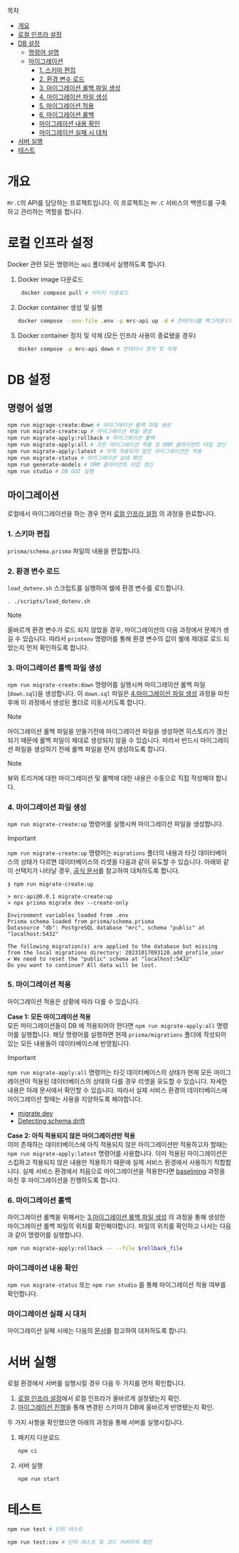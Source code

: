 목차
- [개요](#개요)
- [로컬 인프라 설정](#로컬-인프라-설정)
- [DB 설정](#db-설정)
  - [명령어 설명](#명령어-설명)
  - [마이그레이션](#마이그레이션)
    - [1. 스키마 편집](#1-스키마-편집)
    - [2. 환경 변수 로드](#2-환경-변수-로드)
    - [3. 마이그레이션 롤백 파일 생성](#3-마이그레이션-롤백-파일-생성)
    - [4. 마이그레이션 파일 생성](#4-마이그레이션-파일-생성)
    - [5. 마이그레이션 적용](#5-마이그레이션-적용)
    - [6. 마이그레이션 롤백](#6-마이그레이션-롤백)
    - [마이그레이션 내용 확인](#마이그레이션-내용-확인)
    - [마이그레이션 실패 시 대처](#마이그레이션-실패-시-대처)
- [서버 실행](#서버-실행)
- [테스트](#테스트)

# 개요
`Mr.C`의 API를 담당하는 프로젝트입니다. 이 프로젝트는 `Mr.C` 서비스의 백엔드를 구축하고 관리하는 역할을 합니다.

# 로컬 인프라 설정
Docker 관련 모든 명령어는 `api` 폴더에서 실행하도록 합니다.

1. Docker image 다운로드
   ```bash
    docker compose pull # 이미지 다운로드
   ```

2. Docker container 생성 및 실행
    ```bash
    docker compose --env-file .env -p mrc-api up -d # 컨테이너를 백그라운드에 생성 및 실행
    ```

3. Docker container 정지 및 삭제 (모든 인프라 사용이 종료됐을 경우)  
    ```bash
    docker compose -p mrc-api down # 컨테이너 정지 및 삭제
    ```

# DB 설정

## 명령어 설명 
```bash
npm run migrage-create:down # 마이그레이션 롤백 파일 생성
npm run migrate-create:up # 마이그레이션 파일 생성
npm run migrate-apply:rollback # 마이그레이션 롤백
npm run migrate-apply:all # 모든 마이그레이션 적용 및 ORM 클라이언트 타입 갱신
npm run migrate-apply:latest # 아직 적용되지 않은 마이그레이션만 적용
npm run migrate-status # 마이그레이션 상태 확인
npm run generate-models # ORM 클라이언트 타입 갱신
npm run studio # DB GUI 실행
```

## 마이그레이션
로컬에서 마이그레이션을 하는 경우 먼저  [로컬 인프라 설정](#로컬-인프라-설정) 의 과정을 완료합니다.

### 1. 스키마 편집
`prisma/schema.prisma` 파일의 내용을 편집합니다. 

### 2. 환경 변수 로드
`load_dotenv.sh` 스크립트를 실행하여 쉘에 환경 변수를 로드합니다.

```bash
. ./scripts/load_dotenv.sh
```

> [!NOTE]  
> 올바르게 환경 변수가 로드 되지 않았을 경우, 마이그레이션의 다음 과정에서 문제가 생길 수 있습니다. 따라서 `printenv` 명령어를 통해 환경 변수의 값이 쉘에 제대로 로드 되었는지 먼저 확인하도록 합니다. 

### 3. 마이그레이션 롤백 파일 생성
`npm run migrate-create:down` 명령어를 실행시켜 마이그레이션 롤백 파일(`down.sql`)을 생성합니다. 이 `down.sql` 파일은 [4.마이그레이션 파일 생성](#4-마이그레이션-파일-생성) 과정을 마친 후에 이 과정에서 생성된 폴더로 이동시키도록 합니다.

> [!NOTE]  
> 마이그레이션 롤백 파일을 만들기전에 마이그레이션 파일을 생성하면 히스토리가 갱신되기 때문에 롤백 파일이 제대로 생성되지 않을 수 있습니다. 따라서 반드시 마이그레이션 파일을 생성하기 전에 롤백 파일을 먼저 생성하도록 합니다.

> [!NOTE]  
> 뷰와 트리거에 대한 마이그레이션 및 롤백에 대한 내용은 수동으로 직접 작성해야 합니다.

### 4. 마이그레이션 파일 생성
`npm run migrate-create:up` 명령어를 실행시켜 마이그레이션 파일을 생성합니다. 

> [!IMPORTANT]  
> `npm run migrate-create:up` 명령어는 `migrations` 폴더의 내용과 타깃 데이터베이스의 상태가 다르면 데이터베이스의 리셋을 다음과 같이 유도할 수 있습니다. 아래와 같이 선택지가 나타날 경우, [공식 문서](https://www.prisma.io/docs/guides/migrate/developing-with-prisma-migrate/troubleshooting-development)를 참고하여 대처하도록 합니다.
```
❯ npm run migrate-create:up

> mrc-api@0.0.1 migrate-create:up
> npx prisma migrate dev --create-only

Environment variables loaded from .env
Prisma schema loaded from prisma/schema.prisma
Datasource "db": PostgreSQL database "mrc", schema "public" at "localhost:5432"

The following migration(s) are applied to the database but missing from the local migrations directory: 20231017093120_add_profile_user
✔ We need to reset the "public" schema at "localhost:5432"
Do you want to continue? All data will be lost.
```

### 5. 마이그레이션 적용
마이그레이션 적용은 상황에 따라 다를 수 있습니다. 

**Case 1: 모든 마이그레이션 적용**  
모든 마이그레이션들이 DB 에 적용되어야 한다면 `npm run migrate-apply:all` 명령어를 실행합니다. 해당 명령어를 실행하면 현재 `prisma/migrations` 폴더에 작성되어 있는 모든 내용들이 데이터베이스에 반영됩니다. 

> [!IMPORTANT]  
> `npm run migrate-apply:all` 명령어는 타깃 데이터베이스의 상태가 현재 모든 마이그레이션이 적용된 데이터베이스의 상태와 다를 경우 리셋을 유도할 수 있습니다. 자세한 내용은 아래 문서에서 확인할 수 있습니다. 따라서 실제 서비스 환경의 데이터베이스에 마이그레이션 할때는 사용을 지양하도록 해야합니다.
- [migrate dev](https://www.prisma.io/docs/reference/api-reference/command-reference#migrate-dev)
- [Detecting schema drift](https://www.prisma.io/docs/concepts/components/prisma-migrate/shadow-database#detecting-schema-drift)

**Case 2:  아직 적용되지 않은 마이그레이션만 적용**  
이미 존재하는 데이터베이스에 아직 적용되지 않은 마이그레이션만 적용하고자 할때는 `npm run migrate-apply:latest` 명령어를 사용합니다. 이미 적용된 마이그레이션은 스킵하고 적용되지 않은 내용만 적용하기 때문에 실제 서비스 환경에서 사용하기 적합합니다. 실제 서비스 환경에서 처음으로 마이그레이션을 적용한다면 [baselining](https://www.prisma.io/docs/guides/migrate/developing-with-prisma-migrate/baselining) 과정을 마친 후 마이그레이션을 진행하도록 합니다.

### 6. 마이그레이션 롤백
마이그레이션 롤백을 위해서는 [3.마이그레이션 롤백 파일 생성](#3-마이그레이션-롤백-파일-생성) 의 과정을 통해 생성한 마이그레이션 롤백 파일의 위치를 확인해야합니다. 파일의 위치를 확인하고 나서는 다음과 같이 명령어를 실행합니다.

```bash
npm run migrate-apply:rollback -- --file $rollback_file
```

### 마이그레이션 내용 확인
`npm run migrate-status` 또는 `npm run studio` 를 통해 마이그레이션 적용 여부를 확인합니다.

### 마이그레이션 실패 시 대처
마이그레이션 실패 시에는 다음의 [문서](https://www.prisma.io/docs/guides/migrate/developing-with-prisma-migrate/troubleshooting-development#schema-drift)를 참고하여 대처하도록 합니다.

# 서버 실행
로컬 환경에서 서버를 실행시킬 경우 다음 두 가지를 먼저 확인합니다.
1. [로컬 인프라 설정](#로컬-인프라-설정)에서 로컬 인프라가 올바르게 설정됐는지 확인.
2. [마이그레이션 진행](#마이그레이션)을 통해 변경된 스키마가 DB에  올바르게 반영됐는지 확인.

두 가지 사항을 확인했으면 아래의 과정을 통해 서버를 실행시킵니다.
1. 패키지 다운로드
   ```bash
   npm ci
   ```

2. 서버 실행
   ``` bash
   npm run start
   ```

# 테스트

```bash
npm run test # 단위 테스트

npm run test:cov # 단위 테스트 및 코드 커버리지 확인
```
